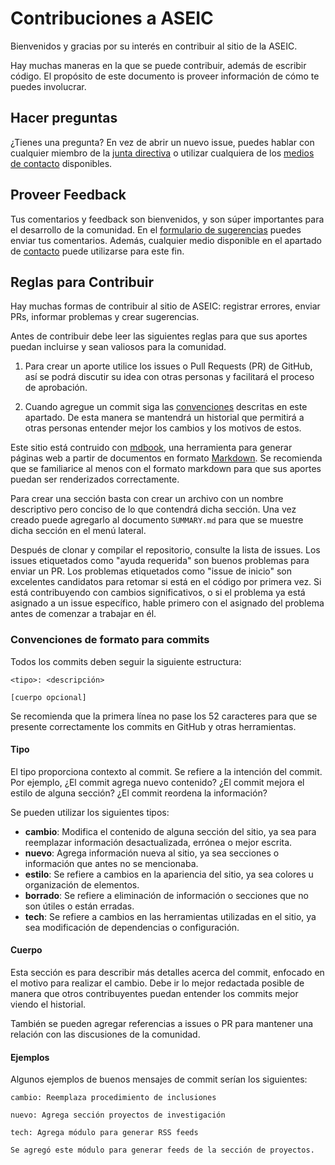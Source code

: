 # Contribuciones a ASEIC
Bienvenidos y gracias por su interés en contribuir al sitio de la ASEIC.

Hay muchas maneras en la que se puede contribuir, además de escribir código. El propósito de este documento is proveer información de cómo te puedes involucrar.

## Hacer preguntas
¿Tienes una pregunta? En vez de abrir un nuevo issue, puedes hablar con cualquier miembro de la [junta directiva](src/representacion_estudiantil.md#junta-directiva) o utilizar cualquiera de los [medios de contacto](src/aseic.md#contacto) disponibles.

## Proveer Feedback
Tus comentarios y feedback son bienvenidos, y son súper importantes para el desarrollo de la comunidad. En el [formulario de sugerencias](https://forms.gle/YDFFxy35NmMeKrTUA) puedes enviar tus comentarios. Además, cualquier medio disponible en el apartado de [contacto](src/aseic.md#contacto) puede utilizarse para este fin.

## Reglas para Contribuir
Hay muchas formas de contribuir al sitio de ASEIC: registrar errores, enviar PRs, informar problemas y crear sugerencias.

Antes de contribuir debe leer las siguientes reglas para que sus aportes puedan incluirse y sean valiosos para la comunidad.

1. Para crear un aporte utilice los issues o Pull Requests (PR) de GitHub, así se podrá discutir su idea con otras personas y facilitará el proceso de aprobación.

2. Cuando agregue un commit siga las [convenciones](#convenciones-de-formato-para-commits) descritas en este apartado. De esta manera se mantendrá un historial que permitirá a otras personas entender mejor los cambios y los motivos de estos.

Este sitio está contruido con [mdbook](https://github.com/rust-lang/mdBook), una herramienta para generar páginas web a partir de documentos en formato [Markdown](https://en.wikipedia.org/wiki/Markdown). Se recomienda que se familiarice al menos con el formato markdown para que sus aportes puedan ser renderizados correctamente.

Para crear una sección basta con crear un archivo con un nombre descriptivo pero conciso de lo que contendrá dicha sección. Una vez creado puede agregarlo al documento `SUMMARY.md` para que se muestre dicha sección en el menú lateral.

Después de clonar y compilar el repositorio, consulte la lista de issues. Los issues etiquetados como "ayuda requerida" son buenos problemas para enviar un PR. Los problemas etiquetados como "issue de inicio" son excelentes candidatos para retomar si está en el código por primera vez. Si está contribuyendo con cambios significativos, o si el problema ya está asignado a un issue específico, hable primero con el asignado del problema antes de comenzar a trabajar en él.

### Convenciones de formato para commits

Todos los commits deben seguir la siguiente estructura:

```
<tipo>: <descripción>

[cuerpo opcional]
```

Se recomienda que la primera línea no pase los 52 caracteres para que se presente correctamente los commits en GitHub y otras herramientas.

#### Tipo

El tipo proporciona contexto al commit. Se refiere a la intención del commit. Por ejemplo, ¿El commit agrega nuevo contenido? ¿El commit mejora el estilo de alguna sección? ¿El commit reordena la información?

Se pueden utilizar los siguientes tipos:

- **cambio**: Modifica el contenido de alguna sección del sitio, ya sea para reemplazar información desactualizada, errónea o mejor escrita.
- **nuevo**: Agrega información nueva al sitio, ya sea secciones o información que antes no se mencionaba.
- **estilo**: Se refiere a cambios en la apariencia del sitio, ya sea colores u organización de elementos.
- **borrado**: Se refiere a eliminación de información o secciones que no son útiles o están erradas.
- **tech**: Se refiere a cambios en las herramientas utilizadas en el sitio, ya sea modificación de dependencias o configuración.

#### Cuerpo

Esta sección es para describir más detalles acerca del commit, enfocado en el motivo para realizar el cambio. Debe ir lo mejor redactada posible de manera que otros contribuyentes puedan entender los commits mejor viendo el historial.

También se pueden agregar referencias a issues o PR para mantener una relación con las discusiones de la comunidad.


#### Ejemplos

Algunos ejemplos de buenos mensajes de commit serían los siguientes:

```
cambio: Reemplaza procedimiento de inclusiones
```

```
nuevo: Agrega sección proyectos de investigación
```

```
tech: Agrega módulo para generar RSS feeds

Se agregó este módulo para generar feeds de la sección de proyectos.
```

